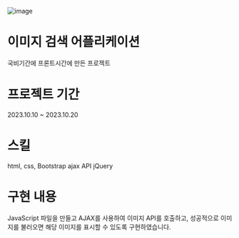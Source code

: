 ![image](https://github.com/Katie27-maker/Image_search_application/assets/59760987/467b3f32-5a32-47c7-8060-8780ef5b3f2b)
# 이미지 검색 어플리케이션
국비기간에 프론트시간에 만든 프로젝트

# 프로젝트 기간
2023.10.10 ~ 2023.10.20

# 스킬
html, css, Bootstrap ajax API jQuery

# 구현 내용
JavaScript 파일을 만들고 AJAX를 사용하여 이미지 API를 호출하고, 성공적으로 이미지를 불러오면 해당 이미지를 표시할 수 있도록 구현하였습니다.
